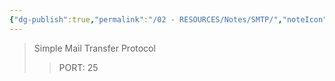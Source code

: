 ```yaml
---
{"dg-publish":true,"permalink":"/02 - RESOURCES/Notes/SMTP/","noteIcon":"","updated":"2024-08-26T21:36:10.496+02:00"}
---
```


>Simple Mail Transfer Protocol
>> PORT: 25